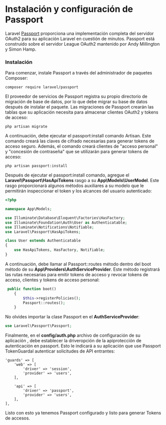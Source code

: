 # Instalación y configuración de Passport

Laravel [Passport](https://laravel.com/docs/8.x/passport#introduction) proporciona una implementación completa del servidor OAuth2 para su aplicación Laravel en cuestión de minutos. Passport está construido sobre el servidor League OAuth2 mantenido por Andy Millington y Simon Hamp.

### Instalación
Para comenzar, instale Passport a través del administrador de paquetes Composer:
```
composer require laravel/passport
```

El proveedor de servicios de Passport registra su propio directorio de migración de base de datos, por lo que debe migrar su base de datos después de instalar el paquete. Las migraciones de Passport crearán las tablas que su aplicación necesita para almacenar clientes OAuth2 y tokens de acceso:

```
php artisan migrate
```
A continuación, debe ejecutar el passport:install comando Artisan. Este comando creará las claves de cifrado necesarias para generar tokens de acceso seguro. Además, el comando creará clientes de "acceso personal" y "concesión de contraseña" que se utilizarán para generar tokens de acceso:

```
php artisan passport:install
```
Después de ejecutar el passport:install comando, agregue el <b>Laravel\Passport\HasApiTokens</b> rasgo a su <b>App\Models\UserModel</b>. Este rasgo proporcionará algunos métodos auxiliares a su modelo que le permitirán inspeccionar el token y los alcances del usuario autenticado:

```php
<?php

namespace App\Models;

use Illuminate\Database\Eloquent\Factories\HasFactory;
use Illuminate\Foundation\Auth\User as Authenticatable;
use Illuminate\Notifications\Notifiable;
use Laravel\Passport\HasApiTokens;

class User extends Authenticatable
{
    use HasApiTokens, HasFactory, Notifiable;
}
```
A continuación, debe llamar al Passport::routes método dentro del boot método de su <b>App\Providers\AuthServiceProvider</b>. Este método registrará las rutas necesarias para emitir tokens de acceso y revocar tokens de acceso, clientes y tokens de acceso personal:

```php
 public function boot()
    {
        $this->registerPolicies();
        Passport::routes();
    }
```
No olvides importar la clase Passport en el <b>AuthServiceProvider</b>:
```php
use Laravel\Passport\Passport;
```
Finalmente, en el <b>config/auth.php</b> archivo de configuración de su aplicación , debe establecer la driveropción de la apiprotección de autenticación en passport. Esto le indicará a su aplicación que use Passport TokenGuardal autenticar solicitudes de API entrantes:
```
'guards' => [
    'web' => [
        'driver' => 'session',
        'provider' => 'users',
    ],

    'api' => [
        'driver' => 'passport',
        'provider' => 'users',
    ],
],
```
Listo con esto ya tenemos Passport configurado y listo para generar Tokens de accesos.